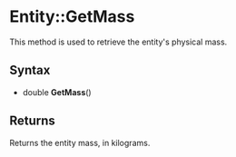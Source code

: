 # Entity::GetMass #
This method is used to retrieve the entity's physical mass.

## Syntax ##


- double **GetMass**()



## Returns ##


Returns the entity mass, in kilograms.